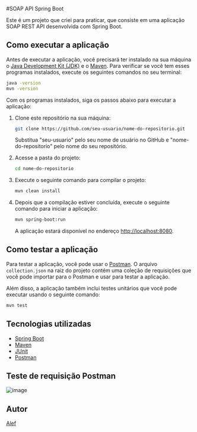 #SOAP API Spring Boot

Este é um projeto que criei para praticar, que consiste em uma aplicação SOAP REST API desenvolvida com Spring Boot.

## Como executar a aplicação

Antes de executar a aplicação, você precisará ter instalado na sua máquina o [Java Development Kit (JDK)](https://www.oracle.com/br/java/technologies/javase-downloads.html) e o [Maven](https://maven.apache.org/). Para verificar se você tem esses programas instalados, execute os seguintes comandos no seu terminal:

```sh
java -version
mvn -version
```

Com os programas instalados, siga os passos abaixo para executar a aplicação:

1. Clone este repositório na sua máquina:
   
   ```sh
   git clone https://github.com/seu-usuario/nome-do-repositorio.git
   ```
   
   Substitua "seu-usuario" pelo seu nome de usuário no GitHub e "nome-do-repositorio" pelo nome do seu repositório.

2. Acesse a pasta do projeto:
   
   ```sh
   cd nome-do-repositorio
   ```

3. Execute o seguinte comando para compilar o projeto:
   
   ```sh
   mvn clean install
   ```

4. Depois que a compilação estiver concluída, execute o seguinte comando para iniciar a aplicação:
   
   ```sh
   mvn spring-boot:run
   ```

   A aplicação estará disponível no endereço [http://localhost:8080](http://localhost:8080).

## Como testar a aplicação

Para testar a aplicação, você pode usar o [Postman](https://www.postman.com/). O arquivo `collection.json` na raiz do projeto contém uma coleção de requisições que você pode importar para o Postman e usar para testar a aplicação.

Além disso, a aplicação também inclui testes unitários que você pode executar usando o seguinte comando:

```sh
mvn test
```

## Tecnologias utilizadas

- [Spring Boot](https://spring.io/projects/spring-boot)
- [Maven](https://maven.apache.org/)
- [JUnit](https://junit.org/junit5/)
- [Postman](https://www.postman.com/)

## Teste de requisição Postman
![image](https://user-images.githubusercontent.com/111475913/236361401-fd931479-ca73-42af-8f67-7bad90a887a7.png)


## Autor

[Alef](https://www.linkedin.com/in/alef-bispo/)
